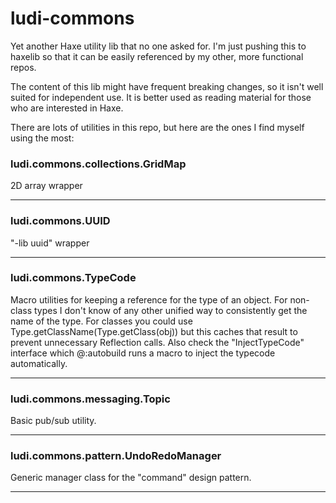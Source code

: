 # ludi-commons

Yet another Haxe utility lib that no one asked for. I'm just pushing this to haxelib so that it can be easily referenced by my other, more functional repos.

The content of this lib might have frequent breaking changes, so it isn't well suited for independent use. It is better used as reading material for those who are interested in Haxe.

There are lots of utilities in this repo, but here are the ones I find myself using the most:
 
### ludi.commons.collections.GridMap
2D array wrapper

---

### ludi.commons.UUID
"-lib uuid" wrapper

---

### ludi.commons.TypeCode
Macro utilities for keeping a reference for the type of an object. For non-class types I don't know of any other unified way to consistently get the name of the type. For classes you could use Type.getClassName(Type.getClass(obj)) but this caches that result to prevent unnecessary Reflection calls. Also check the "InjectTypeCode" interface which @:autobuild runs a macro to inject the typecode automatically.

---

### ludi.commons.messaging.Topic
Basic pub/sub utility.

---

### ludi.commons.pattern.UndoRedoManager
Generic manager class for the "command" design pattern.

---